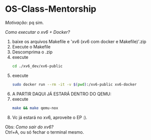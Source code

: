 # OS-Class-Mentorship

*Motivação*:
pq sim.

*Como executar o xv6 + Docker?*
1. baixe os arquivos Makefile e 'xv6 (xv6 com docker e Makefile)'.zip
2. Execute o Makefile
3. Descomprima o .zip
4. execute
   ```bash
   cd ./xv6_dev/xv6-public
   ```
5. execute
   ```bash
   sudo docker run --rm -it -v $(pwd):/xv6-public xv6-docker
   ```
7. A PARTIR DAQUI JÁ ESTARÁ DENTRO DO QEMU:
8. execute
   ```bash
   make && make qemu-nox
   ```
9. Vc já estará no xv6, aproveite o EP :).

Obs:
*Como sair do xv6?*\
Ctrl+A, ou só fechar o terminal mesmo.
